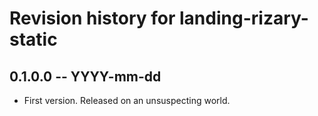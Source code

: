 # Revision history for landing-rizary-static

## 0.1.0.0 -- YYYY-mm-dd

* First version. Released on an unsuspecting world.

